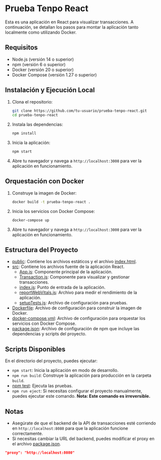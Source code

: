 # Prueba Tenpo React

Esta es una aplicación en React para visualizar transacciones. A continuación, se detallan los pasos para montar la aplicación tanto localmente como utilizando Docker.

## Requisitos

- Node.js (versión 14 o superior)
- npm (versión 6 o superior)
- Docker (versión 20 o superior)
- Docker Compose (versión 1.27 o superior)

## Instalación y Ejecución Local

1. Clona el repositorio:

    ```sh
    git clone https://github.com/tu-usuario/prueba-tenpo-react.git
    cd prueba-tenpo-react
    ```

2. Instala las dependencias:

    ```sh
    npm install
    ```

3. Inicia la aplicación:

    ```sh
    npm start
    ```

4. Abre tu navegador y navega a `http://localhost:3000` para ver la aplicación en funcionamiento.

## Orquestación con Docker

1. Construye la imagen de Docker:

    ```sh
    docker build -t prueba-tenpo-react .
    ```

2. Inicia los servicios con Docker Compose:

    ```sh
    docker-compose up
    ```

3. Abre tu navegador y navega a `http://localhost:3000` para ver la aplicación en funcionamiento.

## Estructura del Proyecto

- [public](http://_vscodecontentref_/1): Contiene los archivos estáticos y el archivo [index.html](http://_vscodecontentref_/2).
- [src](http://_vscodecontentref_/3): Contiene los archivos fuente de la aplicación React.
  - [App.js](http://_vscodecontentref_/4): Componente principal de la aplicación.
  - [Transaction.js](http://_vscodecontentref_/5): Componente para visualizar y gestionar transacciones.
  - [index.js](http://_vscodecontentref_/6): Punto de entrada de la aplicación.
  - [reportWebVitals.js](http://_vscodecontentref_/7): Archivo para medir el rendimiento de la aplicación.
  - [setupTests.js](http://_vscodecontentref_/8): Archivo de configuración para pruebas.
- [Dockerfile](http://_vscodecontentref_/9): Archivo de configuración para construir la imagen de Docker.
- [docker-compose.yml](http://_vscodecontentref_/10): Archivo de configuración para orquestar los servicios con Docker Compose.
- [package.json](http://_vscodecontentref_/11): Archivo de configuración de npm que incluye las dependencias y scripts del proyecto.

## Scripts Disponibles

En el directorio del proyecto, puedes ejecutar:

- `npm start`: Inicia la aplicación en modo de desarrollo.
- `npm run build`: Construye la aplicación para producción en la carpeta `build`.
- [npm test](http://_vscodecontentref_/12): Ejecuta las pruebas.
- `npm run eject`: Si necesitas configurar el proyecto manualmente, puedes ejecutar este comando. **Nota: Este comando es irreversible.**

## Notas

- Asegúrate de que el backend de la API de transacciones esté corriendo en `http://localhost:8080` para que la aplicación funcione correctamente.
- Si necesitas cambiar la URL del backend, puedes modificar el proxy en el archivo [package.json](http://_vscodecontentref_/13).

```json
"proxy": "http://localhost:8080"